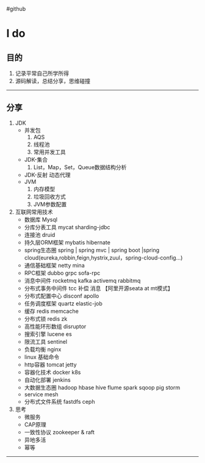 #github
# I do
## 目的
1. 记录平常自己所学所得
2. 源码解读，总结分享，思维碰撞

---
## 分享
1. JDK
	* 并发包
		1. AQS 
		2. 线程池
		3. 常用并发工具
	* JDK-集合
		1. List，Map，Set，Queue数据结构分析
	* JDK-反射 动态代理
	* JVM
		1. 内存模型
		2. 垃圾回收方式
		3. JVM参数配置
2. 互联网常用技术
	* 数据库 Mysql 
	* 分库分表工具 mycat sharding-jdbc
	* 连接池 druid 
	* 持久层ORM框架 mybatis  hibernate
	* spring生态圈 spring | spring mvc | spring boot |spring cloud(eureka,robbin,feign,hystrix,zuul，spring-cloud-config...)
	* 通信基础框架 netty mina 
	* RPC框架 dubbo   grpc  sofa-rpc
	* 消息中间件 rocketmq  kafka  activemq  rabbitmq
	* 分布式事务中间件 tcc  补偿 消息   【阿里开源seata at mt模式】
	* 分布式配置中心 disconf apollo 
	* 任务调度框架  quartz  elastic-job
	* 缓存 redis memcache
	* 分布式锁  redis zk 
	* 高性能环形数组 disruptor
	* 搜索引擎  lucene es
	* 限流工具  sentinel
	* 负载均衡 nginx
	* linux 基础命令
	* http容器 tomcat jetty
	* 容器化技术 docker k8s
	* 自动化部署 jenkins
	* 大数据生态圈 hadoop  hbase  hive  flume  spark  sqoop  pig storm 
	* service mesh
	* 分布式文件系统 fastdfs ceph
4. 思考
	* 微服务
	* CAP原理
	* 一致性协议 zookeeper & raft
	* 异地多活
	* 幂等
	
---
